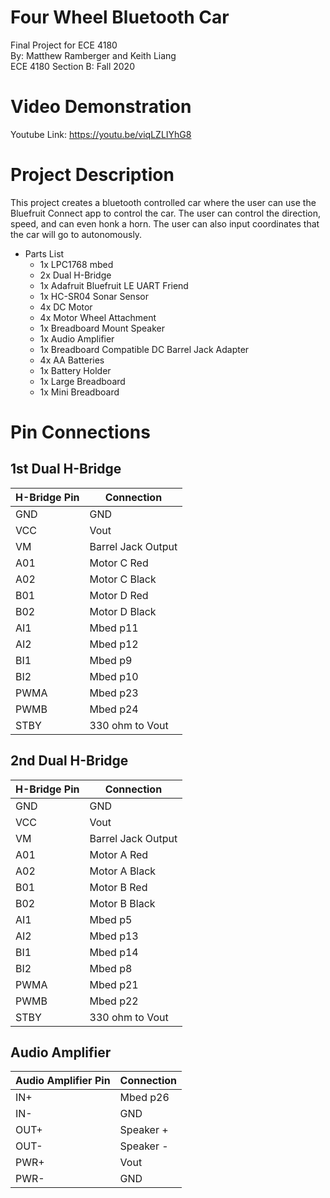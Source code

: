 # Four Wheel Bluetooth Car
Final Project for ECE 4180 <br>
By: Matthew Ramberger and Keith Liang <br>
ECE 4180 Section B: Fall 2020 <br>
# Video Demonstration
Youtube Link: https://youtu.be/viqLZLIYhG8
# Project Description
This project creates a bluetooth controlled car where the user can use the Bluefruit Connect app to control the car. The user can control the direction, speed, and can even honk a horn. The user can also input coordinates that the car will go to autonomously.
*   Parts List
    *   1x LPC1768 mbed
    *   2x Dual H-Bridge
    *   1x Adafruit Bluefruit LE UART Friend
    *   1x HC-SR04 Sonar Sensor
    *   4x DC Motor
    *   4x Motor Wheel Attachment
    *   1x Breadboard Mount Speaker
    *   1x Audio Amplifier
    *   1x Breadboard Compatible DC Barrel Jack Adapter
    *   4x AA Batteries
    *   1x Battery Holder
    *   1x Large Breadboard
    *   1x Mini Breadboard
# Pin Connections
## 1st Dual H-Bridge
| H-Bridge Pin      | Connection         |
| ------------- | ------------- |
| GND  | GND  |
| VCC  | Vout  |
| VM  | Barrel Jack Output  |
| A01  | Motor C Red |
| A02  | Motor C Black  |
| B01  | Motor D Red  |
| B02  | Motor D Black  |
| AI1  | Mbed p11 |
| AI2  | Mbed p12 |
| BI1  | Mbed p9 |
| BI2  | Mbed p10 |
| PWMA | Mbed p23 |
| PWMB | Mbed p24 |
| STBY | 330 ohm to Vout |

## 2nd Dual H-Bridge
| H-Bridge Pin      | Connection         |
| ------------- | ------------- |
| GND  | GND  |
| VCC  | Vout  |
| VM  | Barrel Jack Output  |
| A01  | Motor A Red |
| A02  | Motor A Black  |
| B01  | Motor B Red  |
| B02  | Motor B Black  |
| AI1  | Mbed p5 |
| AI2  | Mbed p13 |
| BI1  | Mbed p14 |
| BI2  | Mbed p8 |
| PWMA | Mbed p21 |
| PWMB | Mbed p22 |
| STBY | 330 ohm to Vout |

## Audio Amplifier
| Audio Amplifier Pin      | Connection         |
| ------------- | ------------- |
| IN+  | Mbed p26  |
| IN-  | GND  |
| OUT+  | Speaker +  |
| OUT-  | Speaker - |
| PWR+  | Vout  |
| PWR-  | GND  |
